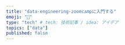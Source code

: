 ```yaml
---
title: "data-engineering-zoomcampに入門する"
emoji: "🐷"
type: "tech" # tech: 技術記事 / idea: アイデア
topics: ["data"]
published: false
---
```


